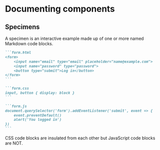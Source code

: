 # Documenting components

## Specimens

A specimen is an interactive example made up of one or more named Markdown code blocks.

````md
```form.html
<form>
    <input name="email" type="email" placeholder="name@example.com">
    <input name="password" type="password">
    <button type="submit">Log in</button>
</form>
```

```form.css
input, button { display: block }
```

```form.js
document.querySelector('form').addEventListener('submit', event => {
    event.preventDefault()
    alert('You logged in')
})
```
````

CSS code blocks are insulated from each other but JavaScript code blocks are NOT.
